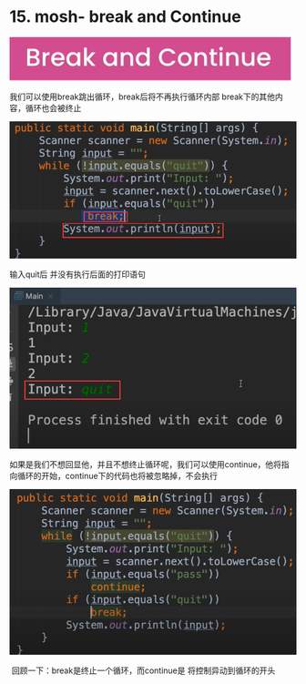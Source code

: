 # 15. mosh- break and Continue



![1648388370128](../../../../../.vuepress/public/images/1648388370128.png)



我们可以使用break跳出循环，break后将不再执行循环内部 break下的其他内容，循环也会被终止



![1648388640792](../../../../../.vuepress/public/images/1648388640792.png)



输入quit后 并没有执行后面的打印语句

![1648388684202](../../../../../.vuepress/public/images/1648388684202.png)



如果是我们不想回显他，并且不想终止循环呢，我们可以使用continue，他将指向循环的开始，continue下的代码也将被忽略掉，不会执行

![1648389195945](../../../../../.vuepress/public/images/1648389195945.png)



​		回顾一下：break是终止一个循环，而continue是 将控制异动到循环的开头













































































































































































































